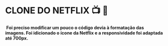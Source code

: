 # CLONE DO NETFLIX :tv: :movie_camera:  #

<B> Foi preciso modificar um pouco o código devia à formatação das imagens. Foi idicionado o ícone da Netflix e a responsividade foi adaptada até 700px.</B> 
